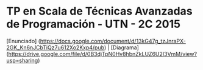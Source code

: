 ﻿# TP en Scala de Técnicas Avanzadas de Programación - UTN - 2C 2015 

[Enunciado] (https://docs.google.com/document/d/13kG47g_tzJnraPX-2GK_Kn6nJCbTiQz7u612Xo2Kxp4/pub) | [Diagrama] (https://drive.google.com/file/d/0B3djTpN0Hv8hbnZkLUZ6U2I3VmM/view?usp=sharing)


